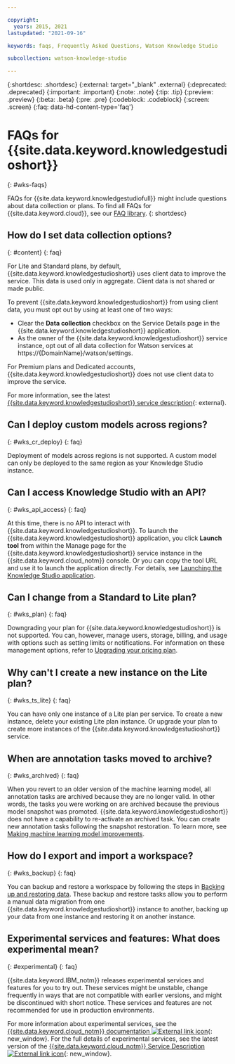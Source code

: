 ```yaml
---

copyright:
  years: 2015, 2021
lastupdated: "2021-09-16"

keywords: faqs, Frequently Asked Questions, Watson Knowledge Studio

subcollection: watson-knowledge-studio

---
```


{:shortdesc: .shortdesc}
{:external: target="_blank" .external}
{:deprecated: .deprecated}
{:important: .important}
{:note: .note}
{:tip: .tip}
{:preview: .preview}
{:beta: .beta}
{:pre: .pre}
{:codeblock: .codeblock}
{:screen: .screen}
{:faq: data-hd-content-type='faq'}

# FAQs for {{site.data.keyword.knowledgestudioshort}}
{: #wks-faqs}

FAQs for {{site.data.keyword.knowledgestudiofull}} might include questions about data collection or plans. To find all FAQs for {{site.data.keyword.cloud}}, see our [FAQ library](/docs/faqs).
{: shortdesc}

## How do I set data collection options?
{: #content}
{: faq}

For Lite and Standard plans, by default, {{site.data.keyword.knowledgestudioshort}} uses client data to improve the service. This data is used only in aggregate. Client data is not shared or made public.

To prevent {{site.data.keyword.knowledgestudioshort}} from using client data, you must opt out by using at least one of two ways:

- Clear the **Data collection** checkbox on the Service Details page in the {{site.data.keyword.knowledgestudioshort}} application.
- As the owner of the {{site.data.keyword.knowledgestudioshort}} service instance, opt out of all data collection for Watson services at https://{DomainName}/watson/settings.

For Premium plans and Dedicated accounts, {{site.data.keyword.knowledgestudioshort}} does not use client data to improve the service.

For more information, see the latest [{{site.data.keyword.knowledgestudioshort}} service description](https://www.ibm.com/software/sla/sladb.nsf/searchsaas/?searchview&searchorder=4&searchmax=0&query=Knowledge+Studio){: external}.

## Can I deploy custom models across regions?
{: #wks_cr_deploy}
{: faq}

Deployment of models across regions is not supported. A custom model can only be deployed to the same region as your Knowledge Studio instance.

## Can I access Knowledge Studio with an API?
{: #wks_api_access}
{: faq}

At this time, there is no API to interact with {{site.data.keyword.knowledgestudioshort}}.
To launch the {{site.data.keyword.knowledgestudioshort}} application, you click **Launch tool** from within the Manage page for the {{site.data.keyword.knowledgestudioshort}} service instance in the {{site.data.keyword.cloud_notm}} console.  Or you can copy the tool URL and use it to launch the application directly.  For details, see [Launching the Knowledge Studio application](docs/watson-knowledge-studio?topic=watson-knowledge-studio-wks_tutintro#launching-the-knowledge-studio-application).

## Can I change from a Standard to Lite plan?
{: #wks_plan}
{: faq}

Downgrading your plan for {{site.data.keyword.knowledgestudioshort}} is not supported.  You can, however, manage users, storage, billing, and usage with options such as setting limits or notifications. For information on these management options, refer to [Upgrading your pricing plan](/docs/watson-knowledge-studio?topic=watson-knowledge-studio-upgrade).

## Why can't I create a new instance on the Lite plan?
{: #wks_ts_lite}
{: faq}

You can have only one instance of a Lite plan per service. To create a new instance, delete your existing Lite plan instance. Or upgrade your plan to create more instances of the {{site.data.keyword.knowledgestudioshort}} service.

## When are annotation tasks moved to archive?
{: #wks_archived}
{: faq}

When you revert to an older version of the machine learning model, all annotation tasks are archived because they are no longer valid. In other words, the tasks you were working on are archived because the previous model snapshot was promoted. {{site.data.keyword.knowledgestudioshort}} does not have a capability to re-activate an archived task. You can create new annotation tasks following the snapshot restoration.  To learn more, see [Making machine learning model improvements](/docs/watson-knowledge-studio?topic=watson-knowledge-studio-improve-ml).

## How do I export and import a workspace?
{: #wks_backup}
{: faq}

You can backup and restore a workspace by following the steps in [Backing up and restoring data](/docs/watson-knowledge-studio?topic=watson-knowledge-studio-backup-restore). These backup and restore tasks allow you to perform a manual data migration from one {{site.data.keyword.knowledgestudioshort}} instance to another, backing up your data from one instance and restoring it on another instance.

## Experimental services and features: What does experimental mean?
{: #experimental}
{: faq}

{{site.data.keyword.IBM_notm}} releases experimental services and features for you to try out. These services might be unstable, change frequently in ways that are not compatible with earlier versions, and might be discontinued with short notice. These services and features are not recommended for use in production environments.

For more information about experimental services, see the [{{site.data.keyword.cloud_notm}} documentation ![External link icon](../../icons/launch-glyph.svg "External link icon")](https://{DomainName}/docs/get-support/servicessupport.html#s-services-exporcont){: new_window}. For the full details of experimental services, see the latest version of the [{{site.data.keyword.cloud_notm}} Service Description ![External link icon](../../icons/launch-glyph.svg "External link icon")](https://www.ibm.com/software/sla/sladb.nsf/sla/bm?OpenDocument){: new_window}.
